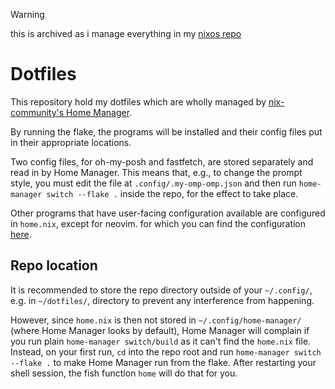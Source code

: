 > [!WARNING]
> this is archived as i manage everything in my [nixos repo](https://github.com/kkanden/nixos)

# Dotfiles
This repository hold my dotfiles which are wholly managed by [nix-community's Home Manager](https://github.com/nix-community/home-manager).

By running the flake, the programs will be installed and their config files put in their appropriate locations.

Two config files, for oh-my-posh and fastfetch, are stored separately and read in by Home Manager. 
This means that, e.g., to change the prompt style, you must edit the file at `.config/.my-omp-omp.json` and then run `home-manager switch --flake .` inside the repo, for the effect to take place.

Other programs that have user-facing configuration available are configured in `home.nix`, except for neovim. for which you can find the configuration [here](https://github.com/kkanden/nvim).

## Repo location
It is recommended to store the repo directory outside of your `~/.config/`, e.g. in `~/dotfiles/`, directory to prevent any interference from happening.

However, since `home.nix` is then not stored in `~/.config/home-manager/` (where Home Manager looks by default), Home Manager will complain if you run plain `home-manager switch/build` as it can't find the `home.nix` file. 
Instead, on your first run, `cd` into the repo root and run `home-manager switch --flake .` to make Home Manager run from the flake. 
After restarting your shell session, the fish function `home` will do that for you.
